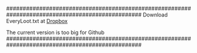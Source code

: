 #################################################################################################
Download EveryLoot.txt at [Dropbox](https://www.dropbox.com/s/f1or67psc8rkzwu/EveryLoot.txt?dl=0)

The current version is too big for Github
#################################################################################################
